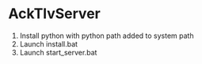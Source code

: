 # AckTlvServer
1. Install python with python path added to system path
2. Launch install.bat
3. Launch start_server.bat
